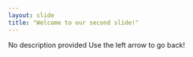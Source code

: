 ```yaml
---
​layout​: ​slide​
​title​: ​"​Welcome to our second slide!​"​
---
```

​No description provided​
​Use the left arrow to go back!
